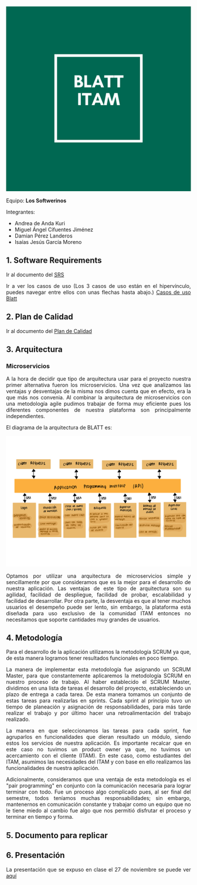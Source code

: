 <div style="text-align:justify"> 

<p align="center">
  <img width="600" src="./imagenes/logoSoftwerinos.png">
</p>


Equipo: **Los Softwerinos**   

Integrantes:     
- Andrea de Anda Kuri           
- Miguel Ángel Cifuentes Jiménez            
- Damian Pérez Landeros             
- Isaías Jesús García Moreno          

## 1. Software Requirements
Ir al documento del [SRS](./Especificacion_De_Requerimientos_del_Sistema.md)

Ir a ver los casos de uso (Los 3 casos de uso están en el hipervínculo, puedes navegar entre ellos con unas flechas hasta abajo.) [Casos de uso Blatt](https://viewer.diagrams.net/?highlight=0000ff&edit=_blank&layers=1&nav=1&page-id=5lWYE_T6arTQOXiDgWhi&title=Casos%20de%20uso%20Blatt.drawio#R%3Cmxfile%3E%3Cdiagram%20id%3D%22BeF-hzYjaaxt3Jt59FzO%22%20name%3D%22Page-1%22%3E7VxZd6M2FP41fiwHIdZHZ5m2Z5LT6UxPO31UQLE1wcgFOYnn11csspGEgzeWeMYvQRch4K7fvbpkAq8Xr7%2BmaDm%2FpxGOJ5YZvU7gzcSyALR8%2FienrEuK45slYZaSqJq0JXwh33FFFNNWJMKZNJFRGjOylIkhTRIcMomG0pS%2ByNMeaSzfdYlmWCN8CVGsU%2F8hEZuXVN%2FytvTfMJnNxZ2BG5RnFkhMrt4km6OIvtRI8HYCr1NKWXm0eL3Gcc48wZfyug87zm4eLMUJ2%2BeCB%2Bqk68%2Fks2P%2B8Z1Eq49PwZ8ff4HlKs8oXlUvfLsgGU2rR2ZrwQf%2B9Mv8cLWIpyHjE%2BDVM04Z4Zy6Qw84%2FkQzwghN%2BJQHyhhd1CZMYzLLTzC65NQ5W8R8APghXbGYJPh6IzuTE6sn4tfi152vCjYM5JqH6QKzdM2nVBcEFcsrnduI4GUrQViR5jXhuRUNVToz2yy8ZSs%2FqDh7AJeFMtf4iSOuZtWQpmxOZzRB8e2WepXSVRLhqOLKds4dzdlY8O8bZmxd2QxaMSpzF78S9jW%2F3HCq0b%2FS6Oa1WrsYrGuDTzgl%2FM1xKokkf%2BS3BcLfkK7SEL%2FBCrtZcCmOESPP8vpNcqgu%2FUQJv%2FNG4MB0JIlDUxElQ%2BkMs%2BqqrTSnaYrWtWnLfEK2%2Bz62chtXMbm2x5Ln84PyAbaatWHJ8cpm6yadsVVEUMLw%2BzZrKJs19Ac2a0fj9DRakIRkLOWu%2Fp37UGCOjNuuxu0bGuJ3r9TAGxmfQaAxWo9eSTTNwRUfJTTBMqf2jRY6S2qv7DS8sqCdHCwUjqusLIOYFiz0hfyWhXZEnXN5egFrjpbUDoQwJD5whtQMV5anDY5VDNAc93tTDPDOFGMwV6BasP9OXYGtR8fPOMRL9t5hiOPIjB08l7M93ZQuIJdrT9z8vUV3olE6bj%2FJnPN2dtb%2BXL1kc75m2JeSztnByJCvrSPfC0roHHdk7HZ0%2BHoRGZ07ujrFqXBwR8wYDYzTVPvYjM61h4VxjnWipDoG7u0oIRibaliyRI%2FO6Rxv2JzO0bdqRqUao5G4ZsPH5nRDOwN3D2egOemTIpdlBdIbAz1wcQPSJWfDrkKXq2v9FdcOft%2FpPU4y9I2r5TWcTG%2BQxhrOBiZbAIdx9InH%2BzgHEMJCHkkcKyRUIYYCi6QNUGJBoqjI617mhOEvS1T4xJcULbVc7xxSCWTP05AB%2Bw3m1J1MGnaYkmeCOD42F6VQDEP3TXFMltkupp1Zjx2ZY4HOMeHNJTXujGN6deZA353wx%2FgqnHI%2BqKX%2F%2BXDrvovRenJoYbb0Za1SH6xQp4RxTVZ7F%2BqU7RYQ9OzUPU0V%2FuYB9pG7l5DkruwKJvx0xHMg8yGm%2F60wHdSUoG1L%2FHIaTKlX56PXQ94yJc7C8IlzIkLZvPDJpTVFH0h%2B28piRNsRsM6AmDq31FYMLvxzu0l7rSYN3DPZr1LG9Y40XwjeXqdj6xW3k7TPRYvc7mJWiLE%2BIkkYr3JTrogzaUo1ulzYIouqwXPYDZ7D6spzeCfn1jtMGyq%2FFksXXgXUfUpbIT9focNd171dRrnPNBQKsJX%2BK01Z9k7mle26nkGAp2c10yL2AxSRHEajNJyTZzosioZKn8QGOg0V%2Bz294Wqksd9wg6DuJIBhgja30LGJC507B9A%2FFypQM1sgdtgOhgW2ayhLqQlC1ybdlOLtRgY8yHPdy35MZAChIqvBoYGelN3RGUkGdb9aF7vd4H5dnUudVTG8psbAnyreLDyldjy4ivt65nKbhSl5KPBGzveB0QYHZeNCG%2F5hu6ZnQhteHW6IU4eUGtpwxjkhRTBGSKEYnhsY7nGgwnItw7bsYPNTFNQKjKD%2B83oFHH5X6Wxbpao5f21KgofqId4X6Xrt9a8uS9pqZ%2BOxTQuWkqdZ6hZ315p48s705RZWBLIceWEFih0qoUJqVN27sAKVhVRA07Uu6nuTO7dXwhRHOAkJinFW0PLVf%2F9rej8oDoJqAGvavOwVB%2FVYdTm75fWCOaDo1Di1LKnKvndPflgR44fe3oAc%2FinVaPHVz2A5nr43ep3ioi8jpAl%2F26zuBIf0ceoXeKbu45paWpzOOKeXNnaGDY4fMlbEDUGJUROHBy7eq%2B2KDU3I4q17YXGgFyA6CyM7AOXZMuNWNFdytqfgA2VBqxLcN%2FjYQO70gJZSjO84%2BAQnf7R4lNQvJ50t3f9g6azy1cPxLR5qOtvz5mzQVWHlAtJZgTDGns6qX%2BMCyxCNY4f3%2FQPDA45n%2BZ7D01tRFd6GVcM0LQhN2zPhxhf3pap65eUGP5KkqOlHOGMkQfwRyNCl%2FV0d%2BYNhEb1K0AMW2VZWD4lLZs38394PGMLOSw0cpLJ%2FNNCBwDHyhmIeaYAFAiBXrKDvGXn0sk1oez50zX7L%2BkFTteVnCr5Xmz9s2CHvNQEPftZPjq5zwu52yPlw%2B28WS0Pd%2FrNKePs%2F%3C%2Fdiagram%3E%3Cdiagram%20id%3D%22NiQr8pA4EnO7ciLtMx6b%22%20name%3D%22Page-2%22%3E7VtZd6M2FP41fhwfEIvh0Vmm0zZt5yQ9TfrUo4BiawYQEcKx59dXYkciwSu4afwSdC0E%2Fu69312kTIzLcP0ThfHyN%2BKjYAI0fz0xriYA6AZw%2BB8h2eQSy9FywYJiv5hUC%2B7wD1QIy2kp9lHSmsgICRiO20KPRBHyWEsGKSUv7WlPJGg%2FNYYLpAjuPBio0nvss2UudcCsln9BeLEsn6zbbv5NCMvJxS9JltAnLw2RcT0xLikhLL8K15coEOBVuMzvTfJjfXdzdbO%2Bs55R%2BAV8%2BpQv9nmXW6qfQFHE9l76PmTGU2TiP%2F6hWPv54Zfff13fFrdoKxikBV7XCUt9DCOGJsAO%2BOMuHim%2FWoirAge2KcHlkMTiMg2DuccI5XNWiDLM4b%2BBjyj4ShLMMIn4lEfCGAkbE%2BYBXogvGIm5dMnCgA90fklSFuAIXVYGoVWPFveitaTYHlT0SlXcxhEJEaMbfl%2BxilsgUFh3peyX2laMQrRsmIldyGBhnYtq4VoD%2FKJQwg4KmSkKuUUeigW27w98yzoz9B0FZORzNimGhLIlWZAIBte19IKSNPKRX0BVz7khAtsM1G%2BIsU1BjTBlpA05WmP2IG6fWsXo79boal2snQ02jcFXRDH%2F4Yi29CReeQ8t8Z9NUuqhN%2BBxu7VJUQAZXrUf2qWb4tavBPPXqa3AtlpWYGiSehmkC8SKu2oNzymFm8a0WExI3niOJj3Hlgiz773a8%2FlF%2Fga1uVWY7G%2BB7puE%2FO4YwJT413BGZgBdVxRwRTz0PtG3jXNDHyjoq4wc%2BXORF%2FJRRCLUhu8gBlRxauBgdeBQyg4mQEkNMr45MSsEqCxkmz0LvcKkxyIv3TxQfa%2BEwmED4VhmoGjP%2Ba%2BagdVvBorPHp%2FdgO5O2xFcV%2BkNmLqqUNM4GcHZCjQX3Gj4c%2BdceotQtJpcGpP5FeHDP1EYE4p%2F8LJzqgDIwWJt50kYJd955AhEKCqd6wkHgSSCRezJohrtCEoh9v0stX1ZYobuYpglhS8Uxkq6eyrdGbrWpzmnwxNPpze1LruOVhhS0ShAUQK%2FqfkBXxbHyWs4DuEAVtv8XRXEmdVh%2FScD0Tk0PET8NR5K3heDRqUkhnWEyEabyVHqopwue61jrLihg7avKArcNm7oM8np3IHjhlr8%2FMUD%2BxPnJg8LWrwwIv61z11NewzIc4rI%2BTmdYZotEK0OpxuSuUrj2NLpOK7edw6PD5NlxvK53%2FmfsXhs4Vtlm5en64enb%2BP4dG%2Bvo2T8fud%2FpSvSULhuH8nTpX7ZbE9Hl6OrvM6J%2FRyoNfYE2DAUHhrkfebmCEdekAqnL4SL1pTuxvT7zo7krnUHx5gdHANOxjGGotB5xtc69LFIkSD1lnjVkcWOT9eaFPNmY%2FP1bjX0iHw9tV23ydn6VNN7SDsbDd21Lq3zGGncsZgcuFJlWvaad6Zy05aLXDn9OzWbd1X7r7M5J2ZukMkHm9cqNCQFjk7narH7odGd4rPUgBtfo2rlfZ14FD9m0Vko4xxjMwCSY4wem9UCdYDYPGsG5%2FKrXYqpvqh88gC8dSk1ZACWXNR2p%2FZ%2BIRjYYGoC060%2BktUCd%2Bo2P7NBw7Op5pOXAUyyropw%2Fqp7qXkkFF1nP%2FXhGZKBMVO6%2BWXO1GwKd3XzT0UH5kfmc6BOZSc0Ro6Tpro9MwDB71F86U1%2BH79ZVpLMOTG8MZPTanfq7Mfwhjl7m%2BG1qT4iw6tZyTzItJtkDK9n7kMofx3RPE%2By%2Fnl2yre125jgKAM9iVOUMFgRU%2FSYxP9DanLaOt62j38yarI%2BmqYHalTeJtPV9GHQYGOBEYLN1qXEMCFjmEhQlr%2Bl5vfeN5E2SCtSGIjpLbXPnh0Zkc4haFAoipInlBDO55Niy1RIQ8j9E59jfi%2F3TKpx0yCMqgbo2kc%2FvoeqtdOrePMpYUQE2M%2BpkAUBWiERUUVsXcINjAoh9IUkOHttTEH38edRFbLFybLT5ufjkmZOAAORpj61TM1yXU1zNADstjFo7hQAd6Zppmu5jiNlvFsTqrT7NvRJRUut91qps9iM%2B0idd%2BUO%2BVR5x%2BG9YVPn3fYzPlLnvtOYlduOljqr%2Bxm3tfedWzCV08aqEhnrNKu12z7G9gcxDenT05Y6xXGA3hbUqGc1TZkbZRfZNnKajpQuH%2B0MFx%2FW%2F9OcT6%2F%2FM9y4%2Fhc%3D%3C%2Fdiagram%3E%3Cdiagram%20id%3D%225lWYE_T6arTQOXiDgWhi%22%20name%3D%22Page-3%22%3E7Vxbc5s4FP41flwPQkLAo%2BOk25ltp5m02033ZYeAYqvFyAsil%2F31KzBgI8mxjQFT15lJYslCwLl85ztHghGcLl5%2Bj73l%2FCMLSDgyjeBlBK9Hpgmg6Yh%2FWc%2FrqsdyjFXHLKZBMWjd8Zn%2BR4rOclhKA5LUBnLGQk6X9U6fRRHxea3Pi2P2XB%2F2yML6WZfejCgdn30vVHv%2FogGfr3od0173vyd0Ni%2FPDLC7%2BmbhlYOLO0nmXsCeN7rgzQhOY8b46tPiZUrCTHilXJL318sJBfY3fPcJk7u5691%2F%2B2012btDDqluISYRbzw1NaOne3x7%2FfXqE5rOr0By8yUsDjGevDAt5DWlXNxmXNwyfy3lKO5%2BmX1MF%2BHE52IAvHoiMadC0h%2B8BxLesoRyyiIx5IFxzhYbAyYhnWVfcLYUvXO%2BCEUDiI8s5SGNyLTSvSE6i0sSx5IXSYc7BAAqrQhzJmxBePwqjitnMQvNFpZsWsXdP6%2FtAhZd8w2TwEWfV1jirJp5LW3xoRD4AcIHW4R%2FhrK3nIHJ3lSETAKBG0WTxXzOZizywpt171XM0iggQSGq9ZgPLJNtLtTvhPPXAgS9lLO6yMkL5ffZ4WOraH2rta5firnzxutG45bEVNw4iWt6yi65pqWEpbFP3rhteJw2YxJ6nD7VT6rTTXHoLaPiNJUVYAPVrABCSb3ci2eEF0etNTyJY%2B91Y9gyG5BsP4%2BFpPO4EjTuuq76ePFhdQVrc6tk0twCoeL9NwlPA%2BpFnJwjAkjoi8CJEQAp8r9mPjlP4WM8MOFbivBVPI6CScb%2FRCtiEalLbwv%2BNRXThhgsjRjKviPhz3LrWihhpppiBd8K%2FKl4Ze%2BYaAuOtgVd%2BEjtbYmDbUXBYVuBrLzKF382K7B3W4Hise1Dm6CWY6suUBXbhJBVfSKZfbSGbo4imSthMuK0E9E7mQnf8ESCZWRsP1FkJuTD6%2B6S8Jj9EJEizEJP6U6PNAylLq%2BINXkUizVBaEGDIGeyz3PKyeell3PFZ5H4K%2By2K3XB0kq2KwtAjbI605Wr6Goak1w9vlCPimthSJfJNhn2Ye9unasCU5WgbWmsvbMsVq0hHBgNInEZ9yXMZ42NrChrrgNC3nodvYn%2BK9TbrfFhRwlgSQmz3TBKmIY0kdlvlABqleOrCOOPApd8OprC0RWMxNeBoN3GQ8j%2BTYla%2Fzi500EH1oToaHxOYwudgRYwD%2FI5IVf%2FhxBP4CXzHOFXbhe8o9lpC9cqa7di7uPJWrsuvbOs4e7p%2BqA9hghwS44uVcaA0dDRIdoxUdeOrhY0Rib2FpmLhjxX7maLRn6YZl5fdM5qQ4rWL0aN6grUgAzSgIyM562BDFSR%2B44ky5QkQ%2BRFCEjmb6vic%2FrEaOioQvolSsxH8qtj8RTVs8GuasyOdJodJWblsnopMavJzVnXmEuXH0qVE6mp0fnWmKsV%2F8FIX41fKiKfXZEZoLoaGheZK2JxovIiOizHuVSZ39Re4yrzyc1ATSsmwYJGVFD%2Fc92ogoaGpOqCz7nrABtD08Eeyy0XONxeTkXyKlFTQFSn6h0S1fWliynsv%2F4KWjMFdareTUGT4UVPNF%2B%2FouIDrxXZPfEbZn%2Bypa2xajODq%2BFo1rYc3UpuZ9tUDlvb%2Btnr7Pupb486%2B8ose6mfQ2lrE4BWM2dGpiE5M5BxoWNntnQJ66WC3nyZTocfJcRs4oes5%2FbwQ7cm0iRSg9H%2BxdwjnXtngXcP5%2B4wfCN515PMuPf1d8utM3xlhb1rbz96F90W8IfSz45YkLdkZjdEu4P7Rp%2FTbvKUOAyU1%2Bf2tk8psPVun2rCeZNw7yEkPsnoZZjOcpqZ8Ukee08ZzZy4yajYy5FmhFPk6z%2BKIWmU%2FV0K2XqPLF5kDbYem4942NwTMkB6qm41NDVVAQDBWLP%2FStZeezHmsGywA44K3oSFLTDVLUNtbcfIygv6YbImHJsSA21avIc2GtvSXFgixl3jh5qaXtjsQXDj1AkK0GwI6ZXNYjUb%2FkxEOPApi6ods5rHF08O3Mgw67CtyQtcDSXorK6AL5nekZmeKwVi49S%2BYfYfhTfJ%2BTnHYGzobaGLGIyAXARqvPHaccaGSAdsC9uGa5q4vm%2FfhMYYGK74yrUxtgzca3DGamHijnjVkykDffRBCojV1q5TPfpQqvRMqu9ylHRV8fZafceHPSV6HKY2rKQPsVBSOvduYEX9AastP%2FrvNINVZEoTIXPcb2KDdYW7C3k7gLxZ0qLpqcv09mHk7eco0%2B%2Fh3F2W6aXqJWz6WMupy%2FS2GuO%2FUt0TEOfts%2FLrO6q4cKqnU2yVHPySepF2XZs96uXTLVl%2B%2BfOfAPr%2BzRWb8z%2F%2Bw39r3ij2kUSJ9z2r8%2BfF%2FgUTsJKV%2FpfZxkEjf92cn3rZv4TkwLPKQwbIkOUntJCu6gCxKu02KLJW2odtcW%2Bn9r8Z4xpUHSq23X3V4S0D3U2O4c742R45tsaOabvIMQCyXbs0oWqJ2xlDG9umgy2MUclWDmbOEI6BbQBxGoSxYdWzPQTdsevaDkbiVCZ2y1ditR9mtVrRMbDtnFpAujDU5MKpN14LIe1X7rEgqlVoW%2B8IGhSl3g0JHVJqKKm4OaWWX8a4J6U%2B%2BDV8WLpgfNQzj6K5ftnqavj6lbXw5n8%3D%3C%2Fdiagram%3E%3C%2Fmxfile%3E)

## 2. Plan de Calidad
Ir al documento del [Plan de Calidad](./TestPlan.md)

## 3. Arquitectura
### Microservicios  
A la hora de decidir que tipo de arquitectura usar para el proyecto nuestra primer alternativa fueron los microservicios. Una vez que analizamos las ventajas y desventajas de la misma nos dimos cuenta que en efecto, era la que más nos convenia. Al combinar la arquitectura de microservicios con una metodología agile pudimos trabajar de forma muy eficiente pues los diferentes componentes de nuestra plataforma son principalmente independientes. 

El diagrama de la arquitectura de BLATT es:

<p align="center">
  <img width="600" src="./imagenes/arq.png">
</p>


Optamos por utilizar una arquitectura de microservicios simple y sencillamente por que consideramos que es la mejor para el desarrollo 
de nuestra aplicación. 
Las ventajas de este tipo de arquitectura son su agilidad, facilidad de despliegue, facilidad de probar, escalabilidad y facilidad de desarrollar. 
Por otra parte, la desventaja es que al tener muchos usuarios el desempeño puede ser lento, sin embargo, la plataforma está diseñada para uso exclusivo de la comunidad ITAM entonces no necesitamos que soporte cantidades muy grandes de usuarios. 

## 4. Metodología
Para el desarrollo de la aplicación utilizamos la metodología SCRUM ya que, de esta manera logramos tener resultados funcionales en poco tiempo. 

La manera de implementar esta metodología fue asignando un SCRUM Master, para que constantemente aplicaremos la metodología SCRUM en nuestro proceso de trabajo. Al haber establecido el SCRUM Master, dividimos en una lista de tareas el desarrollo del proyecto, estableciendo  un plazo de entrega a cada tarea. De esta manera tomamos un conjunto de estas tareas para realizarlas en sprints. Cada sprint al principio tuvo un tiempo de planeación y asignación de responsabilidades, para más tarde realizar el trabajo y por último hacer una retroalimentación del trabajo realizado.

La manera en que seleccionamos las tareas para cada sprint, fue agruparlos en funcionalidades que dieran resultado un módulo, siendo estos los servicios de nuestra aplicación.
Es importante recalcar que en este caso no tuvimos un product owner ya que, no tuvimos un acercamiento con el cliente (ITAM). En este caso, como estudiantes del ITAM, asumimos las necesidades del ITAM y con base en ello realizamos las funcionalidades de nuestra aplicación.

Adicionalmente, consideramos que una ventaja de esta metodología es el "pair programming" en conjunto con la comunicación necesaria para lograr terminar con todo. Fue un proceso algo complicado pues, al ser final del semestre, todos teníamos muchas responsabilidades; sin embargo, mantenernos en comunicación constante y trabajar como un equipo que no le tiene miedo al cambio fue algo que nos permitió disfrutar el proceso y terminar en tiempo y forma. 
## 5. Documento para replicar

## 6. Presentación
La presentación que se expuso en clase el 27 de noviembre se puede ver [aquí](./presentacionProyecto.pdf)


 </div>
